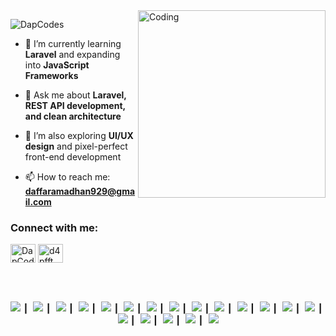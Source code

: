 <img align="right" alt="Coding" width="300" src="https://media.giphy.com/media/v1.Y2lkPTc5MGI3NjExbm9senlvZ3Uwbm13MDF5OHZsOWM0ajE3YjkxanRqZ2x2MGQyNGR2eCZlcD12MV9naWZzX3NlYXJjaCZjdD1n/bGgsc5mWoryfgKBx1u/giphy.gif">
<p align="left"> <img src="https://komarev.com/ghpvc/?username=DapCodes&label=Profile%20views&color=0e75b6&style=flat" alt="DapCodes" /> </p>

- 🌱 I’m currently learning **Laravel** and expanding into **JavaScript Frameworks**
  
- 💬 Ask me about **Laravel, REST API development, and clean architecture**
  
- 🧠 I’m also exploring **UI/UX design** and pixel-perfect front-end development
  
- 📫 How to reach me: **daffaramadhan929@gmail.com**

<h3 align="left">Connect with me:</h3>
<p align="left">
<a href="https://linkedin.com/in/daffa-ramadhan-3b2239335" target="blank"><img align="center" src="https://raw.githubusercontent.com/rahuldkjain/github-profile-readme-generator/master/src/images/icons/Social/linked-in-alt.svg" alt="DapCodes" height="30" width="40" /></a>
<a href="https://instagram.com/d4pfft" target="blank"><img align="center" src="https://raw.githubusercontent.com/rahuldkjain/github-profile-readme-generator/master/src/images/icons/Social/instagram.svg" alt="d4pfft" height="30" width="40" /></a>
</p>
<br>
<br>

<p align="center">
  <img src="https://skillicons.dev/icons?i=html" />&nbsp;┃&nbsp;
  <img src="https://skillicons.dev/icons?i=css" />&nbsp;┃&nbsp;
  <img src="https://skillicons.dev/icons?i=sass" />&nbsp;┃&nbsp;
  <img src="https://skillicons.dev/icons?i=tailwind" />&nbsp;┃&nbsp;
  <img src="https://skillicons.dev/icons?i=bootstrap" />&nbsp;┃&nbsp;
  <img src="https://skillicons.dev/icons?i=javascript" />&nbsp;┃&nbsp;
  <img src="https://skillicons.dev/icons?i=react" />&nbsp;┃&nbsp;
  <img src="https://skillicons.dev/icons?i=vue" />&nbsp;┃&nbsp;
  <img src="https://skillicons.dev/icons?i=figma" />&nbsp;┃&nbsp;
  <img src="https://skillicons.dev/icons?i=php" />&nbsp;┃&nbsp;
  <img src="https://skillicons.dev/icons?i=go" />&nbsp;┃&nbsp;
  <img src="https://skillicons.dev/icons?i=nodejs" />&nbsp;┃&nbsp;
  <img src="https://skillicons.dev/icons?i=laravel" />&nbsp;┃&nbsp;
  <img src="https://skillicons.dev/icons?i=kubernetes" />&nbsp;┃&nbsp;
  <img src="https://skillicons.dev/icons?i=docker" />&nbsp;┃&nbsp;
  <img src="https://skillicons.dev/icons?i=mysql" />&nbsp;┃&nbsp;
  <img src="https://skillicons.dev/icons?i=sqlite" />&nbsp;┃&nbsp;
  <img src="https://skillicons.dev/icons?i=supabase" />&nbsp;┃&nbsp;
  <img src="https://skillicons.dev/icons?i=gitlab" />
</p>


